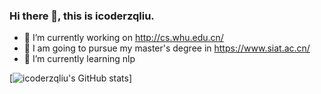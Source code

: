 ### Hi there 👋, this is icoderzqliu.

<!--
**icoderzqliu/icoderzqliu** is a ✨ _special_ ✨ repository because its `README.md` (this file) appears on your GitHub profile.

Here are some ideas to get you started:

- 🔭 I’m currently working ...
- 🌱 I’m currently learning ...
- 👯 I’m looking to collaborate on ...
- 🤔 I’m looking for help with ...
- 💬 Ask me about ...
- 📫 How to reach me: ...
- 😄 Pronouns: ...
- ⚡ Fun fact: ...
-->
- 🔭 I’m currently working on http://cs.whu.edu.cn/
- 👯 I am going to pursue my master's degree in https://www.siat.ac.cn/
- 🌱 I’m currently learning nlp

[![icoderzqliu's GitHub stats](https://github-readme-stats.vercel.app/api?username=icoderzqliu)]
